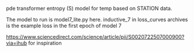 pde transformer entropy (S) model for temp based on STATION data.

The model to run is model7_lite.py here. inductive_7 in loss_curves archives is the example loss in the first epoch of model 7

https://www.sciencedirect.com/science/article/pii/S0020722507000900?via=ihub for inspiration